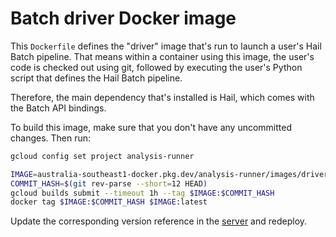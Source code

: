 # Batch driver Docker image

This `Dockerfile` defines the "driver" image that's run to launch a user's Hail
Batch pipeline. That means within a container using this image, the user's code
is checked out using git, followed by executing the user's Python script that
defines the Hail Batch pipeline.

Therefore, the main dependency that's installed is Hail, which comes with the
Batch API bindings.

To build this image, make sure that you don't have any uncommitted changes.
Then run:

```bash
gcloud config set project analysis-runner

IMAGE=australia-southeast1-docker.pkg.dev/analysis-runner/images/driver
COMMIT_HASH=$(git rev-parse --short=12 HEAD)
gcloud builds submit --timeout 1h --tag $IMAGE:$COMMIT_HASH
docker tag $IMAGE:$COMMIT_HASH $IMAGE:latest
```

Update the corresponding version reference in the [server](../server) and
redeploy.
